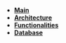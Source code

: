 - **[Main](docs/)**
- **[Architecture](docs/architecture/)**
- **[Functionalities](docs/functionalities/)**
- **[Database](docs/database/)**
